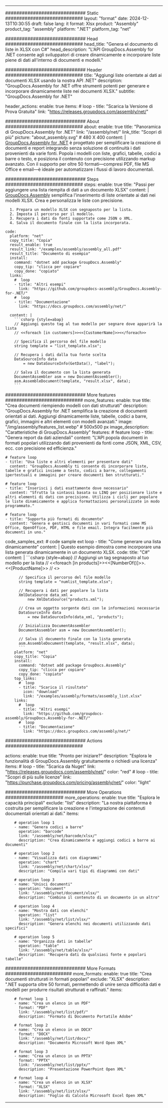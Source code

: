 



---
############################# Static ############################
layout: "format"
date:  2024-12-13T10:30:55
draft: false
lang: it
format: Xlsx
product: "Assembly"
product_tag: "assembly"
platform: ".NET"
platform_tag: "net"

############################# Head ############################
head_title: "Genera el documento di liste in XLSX con C#"
head_description: "L'API GroupDocs.Assembly for .NET consente agli sviluppatori di creare dinamicamente e incorporare liste piene di dati all'interno di documenti e modelli."

############################# Header ############################
title: "Aggiungi liste orientate ai dati ai documenti XLSX usando la nostra API .NET" 
description: "GroupDocs.Assembly for .NET offre strumenti potenti per generare e incorporare dinamicamente liste nei documenti XLSX."
subtitle: "GroupDocs.Assembly for .NET" 

header_actions:
  enable: true
  items:
    #  loop
    - title: "Scarica la Versione di Prova Gratuita"
      link: "https://releases.groupdocs.com/assembly/net/"
      
############################# About ############################
about:
    enable: true
    title: "Panoramica di GroupDocs.Assembly for .NET"
    link: "/assembly/net/"
    link_title: "Scopri di più"
    picture: "about_assembly.svg" # 480 X 400
    content: |
       [GroupDocs.Assembly for .NET](/assembly/net/) è progettato per semplificare la creazione di documenti e report integrando senza soluzione di continuità i dati provenienti da varie fonti. Popola i modelli con liste, grafici, tabelle, codici a barre o testo, e posiziona il contenuto con precisione utilizzando markup avanzato. Con il supporto per oltre 50 formati—compresi PDF, file MS Office e email—è ideale per automatizzare i flussi di lavoro documentali.

############################# Steps ############################
steps:
    enable: true
    title: "Passi per aggiungere una lista riempita di dati a un documento XLSX"
    content: |
      [GroupDocs.Assembly](/assembly/net/) semplifica l'inserimento di liste orientate ai dati nei modelli XLSX. Crea e personalizza le liste con precisione.
      
      1. Prepara un modello XLSX con segnaposto per la lista.
      2. Imposta il percorso per il modello.
      3. Recupera i dati da fonti supportate come JSON o XML.
      4. Salva il documento finale con la lista incorporata.
   
    code:
      platform: "net"
      copy_title: "Copia"
      result_enable: true
      result_link: "/examples/assembly/assembly_all.pdf"
      result_title: "Documento di esempio"
      install:
        command: "dotnet add package GroupDocs.Assembly"
        copy_tip: "clicca per copiare"
        copy_done: "copiato"
      links:
        #  loop
        - title: "Altri esempi"
          link: "https://github.com/groupdocs-assembly/GroupDocs.Assembly-for-.NET/"
        #  loop
        - title: "Documentazione"
          link: "https://docs.groupdocs.com/assembly/net/"
          
      content: |
        ```csharp {style=abap}
        // Aggiungi questo tag al tuo modello per segnare dove apparirà la lista
        // <<foreach [in customers]>><<[CustomerName]>><</foreach>>

        // Specifica il percorso del file modello
        string template = "list_template.xlsx";

        // Recupera i dati dalla tua fonte scelta
        DataSourceInfo data 
            = new DataSourceInfo(GetData(), "label");

        // Salva il documento con la lista generata
        DocumentAssembler asm = new DocumentAssembler();
        asm.AssembleDocument(template, "result.xlsx", data);
        ```            

############################# More features ############################
more_features:
  enable: true
  title: "Crea documenti riempiendo modelli con dati strutturati"
  description: "GroupDocs.Assembly for .NET semplifica la creazione di documenti orientati ai dati. Aggiungi dinamicamente liste, tabelle, codici a barre, grafici, immagini e altri elementi con modelli avanzati."
  image: "/img/assembly/features_list.webp" # 500x500 px
  image_description: "Caratteristiche di GroupDocs.Assembly"
  features:
    # feature loop
    - title: "Genera report da dati aziendali"
      content: "L'API popola documenti in formati popolari utilizzando dati provenienti da fonti come JSON, XML, CSV, ecc. con precisione ed efficienza."

    # feature loop
    - title: "Usa liste e altri elementi per presentare dati"
      content: "GroupDocs.Assembly ti consente di incorporare liste, tabelle e grafici insieme a testo, codici a barre, collegamenti ipertestuali e immagini per creare documenti ben strutturati."

    # feature loop
    - title: "Inserisci i dati esattamente dove necessario"
      content: "Sfrutta la sintassi basata su LINQ per posizionare liste e altri elementi di dati con precisione. Utilizza i cicli per popolare le liste dinamicamente e applica formattazioni personalizzate in modo programmato."

    # feature loop
    - title: "Supporta più formati di documento"
      content: "Genera e gestisci documenti in vari formati come MS Office, OpenOffice, PDF, HTML e file email. Integra facilmente più documenti in uno."
      
  code_samples_ext:
    # code sample ext loop
    - title: "Come generare una lista dinamicamente"
      content: |
        Questo esempio dimostra come incorporare una lista generata dinamicamente in un documento XLSX.
      code:
        title: "C#"
        content: |
          ```csharp {style=abap}
          // Aggiungi un tag segnaposto al tuo modello per la lista
          // <<foreach [in products]>><<[NumberOf()]>>. <<[ProductName]>>
          // <</foreach>>

          // Specifica il percorso del file modello
          string template = "numlist_template.xlsx";

          // Recupera i dati per popolare la lista
          XmlDataSource data_xml =
              new XmlDataSource("products.xml");

          // Crea un oggetto sorgente dati con le informazioni necessarie
          DataSourceInfo data 
              = new DataSourceInfo(data_xml, "products");

          // Inizializza DocumentAssembler
          DocumentAssembler asm = new DocumentAssembler();

          // Salva il documento finale con la lista generata
          asm.AssembleDocument(template, "result.xlsx", data);
          ```
        platform: "net"
        copy_title: "Copia"
        install:
          command: "dotnet add package GroupDocs.Assembly"
          copy_tip: "clicca per copiare"
          copy_done: "copiato"
        top_links:
          #  loop
          - title: "Scarica il risultato"
            icon: "download"
            link: "/examples/assembly/formats/assembly_list.xlsx"
        links:
          #  loop
          - title: "Altri esempi"
            link: "https://github.com/groupdocs-assembly/GroupDocs.Assembly-for-.NET/"
          #  loop
          - title: "Documentazione"
            link: "https://docs.groupdocs.com/assembly/net/"
            

            


############################# Actions ############################

actions:
  enable: true
  title: "Pronto per iniziare?"
  description: "Esplora le funzionalità di GroupDocs.Assembly gratuitamente o richiedi una licenza"
  items:
    #  loop
    - title: "Scarica da Nuget"
      link: "https://releases.groupdocs.com/assembly/net/"
      color: "red"
        #  loop
    - title: "Scopri di più sulle licenze"
      link: "https://purchase.groupdocs.com/pricing/assembly/net/"
      color: "light"


############################# More Operations #####################
more_operations:
    enable: true
    title: "Esplora le capacità principali"
    exclude: "list"
    description: "La nostra piattaforma è costruita per semplificare la creazione e l'integrazione dei contenuti documentali orientati ai dati."
    items: 
          
        # operation loop 1
        - name: "Genera codici a barre"
          operation: "barcode"
          link: "/assembly/net/barcode/xlsx/"
          description: "Crea dinamicamente e aggiungi codici a barre ai documenti"

        # operation loop 2
        - name: "Visualizza dati con diagrammi"
          operation: "chart"
          link: "/assembly/net/chart/xlsx/"
          description: "Compila vari tipi di diagrammi con dati"

        # operation loop 3
        - name: "Unisci documenti"
          operation: "document"
          link: "/assembly/net/document/xlsx/"
          description: "Combina il contenuto di un documento in un altro"

        # operation loop 4
        - name: "Mostra dati con elenchi"
          operation: "list"
          link: "/assembly/net/list/xlsx/"
          description: "Genera elenchi nei documenti utilizzando dati specifici"

        # operation loop 5
        - name: "Organizza dati in tabelle"
          operation: "table"
          link: "/assembly/net/table/xlsx/"
          description: "Recupera dati da qualsiasi fonte e popolari tabelle"
         
          
############################# More Formats ########################
more_formats:
    enable: true
    title: "Crea documenti strutturati in formati popolari"
    exclude: "XLSX"
    description: ".NET supporta oltre 50 formati, permettendo di unire senza difficoltà dati e modelli per produrre risultati strutturati e raffinati."
    items: 
          
        # format loop 1
        - name: "Crea un elenco in un PDF"
          format: "PDF"
          link: "/assembly/net/list/pdf/"
          description: "Formato di Documento Portatile Adobe"
          
        # format loop 2
        - name: "Crea un elenco in un DOCX"
          format: "DOCX"
          link: "/assembly/net/list/docx/"
          description: "Documento Microsoft Word Open XML"
          
        # format loop 3
        - name: "Crea un elenco in un PPTX"
          format: "PPTX"
          link: "/assembly/net/list/pptx/"
          description: "Presentazione PowerPoint Open XML"
          
        # format loop 4
        - name: "Crea un elenco in un XLSX"
          format: "XLSX"
          link: "/assembly/net/list/xlsx/"
          description: "Foglio di Calcolo Microsoft Excel Open XML"


          

---